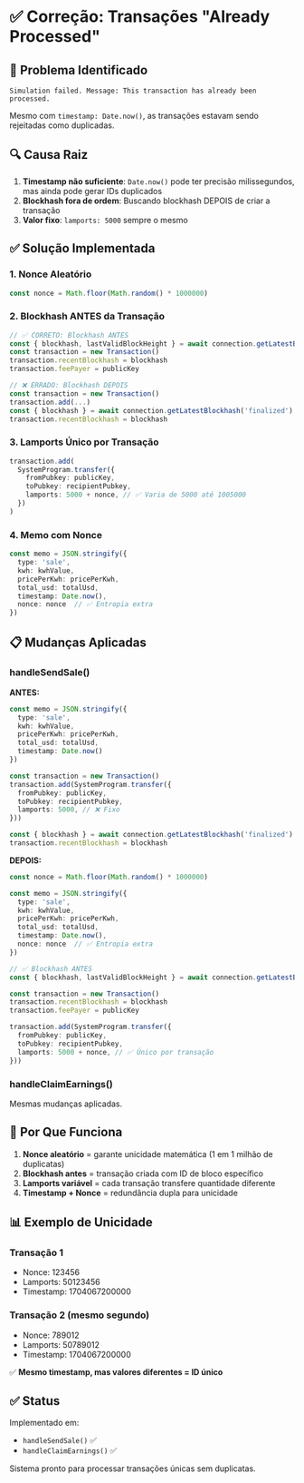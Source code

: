 # ✅ Correção: Transações "Already Processed"

## 🎯 Problema Identificado

```
Simulation failed. Message: This transaction has already been processed.
```

Mesmo com `timestamp: Date.now()`, as transações estavam sendo rejeitadas como duplicadas.

## 🔍 Causa Raiz

1. **Timestamp não suficiente**: `Date.now()` pode ter precisão milissegundos, mas ainda pode gerar IDs duplicados
2. **Blockhash fora de ordem**: Buscando blockhash DEPOIS de criar a transação
3. **Valor fixo**: `lamports: 5000` sempre o mesmo

## ✅ Solução Implementada

### 1. Nonce Aleatório

```typescript
const nonce = Math.floor(Math.random() * 1000000)
```

### 2. Blockhash ANTES da Transação

```typescript
// ✅ CORRETO: Blockhash ANTES
const { blockhash, lastValidBlockHeight } = await connection.getLatestBlockhash('finalized')
const transaction = new Transaction()
transaction.recentBlockhash = blockhash
transaction.feePayer = publicKey

// ❌ ERRADO: Blockhash DEPOIS
const transaction = new Transaction()
transaction.add(...)
const { blockhash } = await connection.getLatestBlockhash('finalized')
transaction.recentBlockhash = blockhash
```

### 3. Lamports Único por Transação

```typescript
transaction.add(
  SystemProgram.transfer({
    fromPubkey: publicKey,
    toPubkey: recipientPubkey,
    lamports: 5000 + nonce, // ✅ Varia de 5000 até 1005000
  })
)
```

### 4. Memo com Nonce

```typescript
const memo = JSON.stringify({
  type: 'sale',
  kwh: kwhValue,
  pricePerKwh: pricePerKwh,
  total_usd: totalUsd,
  timestamp: Date.now(),
  nonce: nonce  // ✅ Entropia extra
})
```

## 📋 Mudanças Aplicadas

### handleSendSale()

**ANTES:**
```typescript
const memo = JSON.stringify({
  type: 'sale',
  kwh: kwhValue,
  pricePerKwh: pricePerKwh,
  total_usd: totalUsd,
  timestamp: Date.now()
})

const transaction = new Transaction()
transaction.add(SystemProgram.transfer({
  fromPubkey: publicKey,
  toPubkey: recipientPubkey,
  lamports: 5000, // ❌ Fixo
}))

const { blockhash } = await connection.getLatestBlockhash('finalized')
transaction.recentBlockhash = blockhash
```

**DEPOIS:**
```typescript
const nonce = Math.floor(Math.random() * 1000000)

const memo = JSON.stringify({
  type: 'sale',
  kwh: kwhValue,
  pricePerKwh: pricePerKwh,
  total_usd: totalUsd,
  timestamp: Date.now(),
  nonce: nonce  // ✅ Entropia extra
})

// ✅ Blockhash ANTES
const { blockhash, lastValidBlockHeight } = await connection.getLatestBlockhash('finalized')

const transaction = new Transaction()
transaction.recentBlockhash = blockhash
transaction.feePayer = publicKey

transaction.add(SystemProgram.transfer({
  fromPubkey: publicKey,
  toPubkey: recipientPubkey,
  lamports: 5000 + nonce, // ✅ Único por transação
}))
```

### handleClaimEarnings()

Mesmas mudanças aplicadas.

## 🧪 Por Que Funciona

1. **Nonce aleatório** = garante unicidade matemática (1 em 1 milhão de duplicatas)
2. **Blockhash antes** = transação criada com ID de bloco específico
3. **Lamports variável** = cada transação transfere quantidade diferente
4. **Timestamp + Nonce** = redundância dupla para unicidade

## 📊 Exemplo de Unicidade

### Transação 1
- Nonce: 123456
- Lamports: 50123456
- Timestamp: 1704067200000

### Transação 2 (mesmo segundo)
- Nonce: 789012
- Lamports: 50789012
- Timestamp: 1704067200000

✅ **Mesmo timestamp, mas valores diferentes = ID único**

## ✅ Status

Implementado em:
- `handleSendSale()` ✅
- `handleClaimEarnings()` ✅

Sistema pronto para processar transações únicas sem duplicatas.

